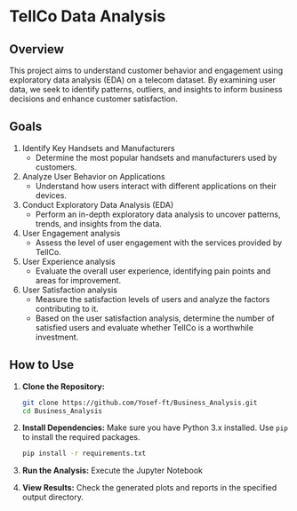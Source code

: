 # TellCo Data Analysis
## Overview
This project aims to understand customer behavior and engagement using exploratory data analysis (EDA) on a telecom dataset. By examining user data, we seek to identify patterns, outliers, and insights to inform business decisions and enhance customer satisfaction.

## Goals
1. Identify Key Handsets and Manufacturers
   - Determine the most popular handsets and manufacturers used by customers. 
2. Analyze User Behavior on Applications
   - Understand how users interact with different applications on their devices.
3. Conduct Exploratory Data Analysis (EDA)
   - Perform an in-depth exploratory data analysis to uncover patterns, trends, and insights from the data.
4. User Engagement analysis
   - Assess the level of user engagement with the services provided by TellCo.
5. User Experience analysis
   - Evaluate the overall user experience, identifying pain points and areas for improvement.
7. User Satisfaction analysis
   * Measure the satisfaction levels of users and analyze the factors contributing to it.
   * Based on the user satisfaction analysis, determine the number of satisfied users and evaluate whether TellCo is a worthwhile investment.


## How to Use

1. **Clone the Repository:**
   ```bash
   git clone https://github.com/Yosef-ft/Business_Analysis.git
   cd Business_Analysis
   ```

2. **Install Dependencies:**
   Make sure you have Python 3.x installed. Use `pip` to install the required packages.
   ```bash
   pip install -r requirements.txt
   ```

3. **Run the Analysis:**
   Execute the Jupyter Notebook
   

4. **View Results:**
   Check the generated plots and reports in the specified output directory.
